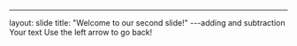 ---
layout: slide
title: "Welcome to our second slide!"
---adding and subtraction
Your text
Use the left arrow to go back!